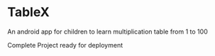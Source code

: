 # TableX
An android app for children to learn multiplication table from 1 to 100

Complete Project ready for deployment
